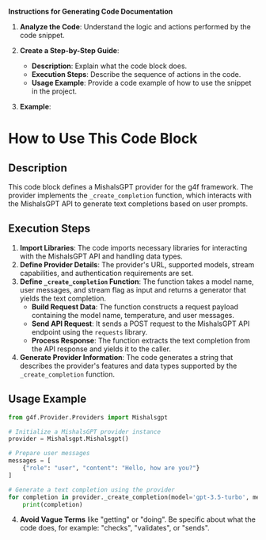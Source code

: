 **Instructions for Generating Code Documentation**

1. **Analyze the Code**: Understand the logic and actions performed by the code snippet.

2. **Create a Step-by-Step Guide**:
    - **Description**: Explain what the code block does.
    - **Execution Steps**: Describe the sequence of actions in the code.
    - **Usage Example**: Provide a code example of how to use the snippet in the project.

3. **Example**:

How to Use This Code Block
=========================================================================================

Description
-------------------------
This code block defines a MishalsGPT provider for the g4f framework. The provider implements the `_create_completion` function, which interacts with the MishalsGPT API to generate text completions based on user prompts.

Execution Steps
-------------------------
1. **Import Libraries**: The code imports necessary libraries for interacting with the MishalsGPT API and handling data types.
2. **Define Provider Details**: The provider's URL, supported models, stream capabilities, and authentication requirements are set.
3. **Define `_create_completion` Function**: The function takes a model name, user messages, and stream flag as input and returns a generator that yields the text completion.
    - **Build Request Data**: The function constructs a request payload containing the model name, temperature, and user messages.
    - **Send API Request**: It sends a POST request to the MishalsGPT API endpoint using the `requests` library.
    - **Process Response**: The function extracts the text completion from the API response and yields it to the caller.
4. **Generate Provider Information**: The code generates a string that describes the provider's features and data types supported by the `_create_completion` function.

Usage Example
-------------------------

```python
from g4f.Provider.Providers import Mishalsgpt

# Initialize a MishalsGPT provider instance
provider = Mishalsgpt.Mishalsgpt()

# Prepare user messages
messages = [
    {"role": "user", "content": "Hello, how are you?"}
]

# Generate a text completion using the provider
for completion in provider._create_completion(model='gpt-3.5-turbo', messages=messages, stream=True):
    print(completion)
```

4. **Avoid Vague Terms** like "getting" or "doing". Be specific about what the code does, for example: "checks", "validates", or "sends".